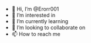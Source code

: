 - 👋 Hi, I’m @Erorr001
- 👀 I’m interested in  
- 🌱 I’m currently learning 
- 💞️ I’m looking to collaborate on
- 📫 How to reach me  


